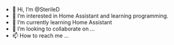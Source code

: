 - 👋 Hi, I’m @SterileD
- 👀 I’m interested in Home Assistant and learning programming.
- 🌱 I’m currently learning Home Assistant
- 💞️ I’m looking to collaborate on ...
- 📫 How to reach me ...

<!---
SterileD/SterileD is a ✨ special ✨ repository because its `README.md` (this file) appears on your GitHub profile.
You can click the Preview link to take a look at your changes.
--->
